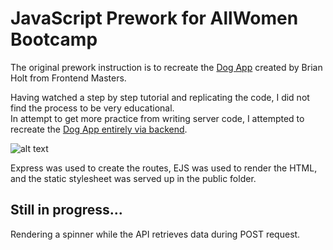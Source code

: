 # JavaScript Prework for AllWomen Bootcamp

The original prework instruction is to recreate the [Dog App](https://frontendmasters.github.io/bootcamp/dog-viewer/dog.html) created by Brian Holt from Frontend Masters.

Having watched a step by step tutorial and replicating the code, I did not find the process to be very educational. <br>
In attempt to get more practice from writing server code, I attempted to recreate the [Dog App entirely via backend](https://evelyndotjs.github.io/awe-dog-app-prework/). 

![alt text](https://i.postimg.cc/pX4TtGNx/Screen-Shot-2021-09-07-at-12-08-54-AM.png "Dog App demo page")

Express was used to create the routes, EJS was used to render the HTML, and the static stylesheet was served up in the public folder.

## Still in progress...
Rendering a spinner while the API retrieves data during POST request.
